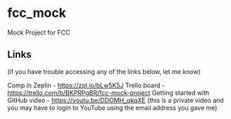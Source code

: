 # fcc_mock
Mock Project for FCC


## Links
(if you have trouble accessing any of the links below, let me know)

Comp in Zeplin - https://zpl.io/bLw5K5J
Trello board - https://trello.com/b/BKPRPgBR/fcc-mock-project
Getting started with GitHub video - https://youtu.be/DDOMH_qkqXE (this is a private video and you may have to login to YouTube using the email address you gave me)
